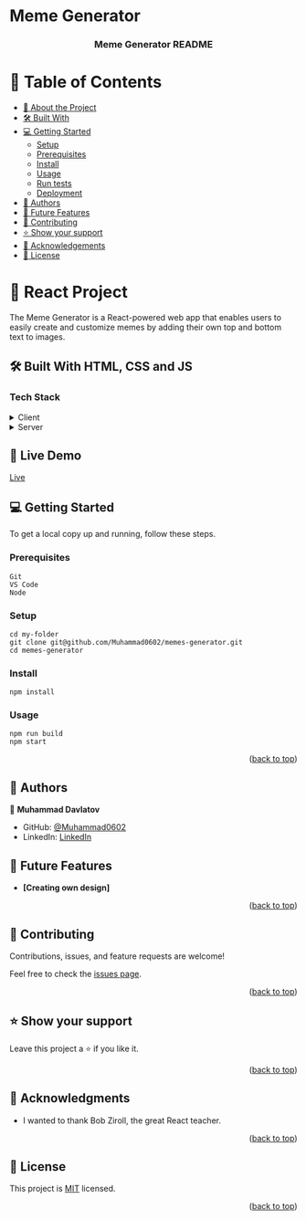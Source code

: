 # Meme Generator

<a name="readme-top"></a>

<div align="center">

  <h3><b> Meme Generator README</b></h3>

</div>

# 📗 Table of Contents

- [📖 About the Project](#about-project)
- [🛠 Built With](#built-with)
- [💻 Getting Started](#getting-started)
  - [Setup](#setup)
  - [Prerequisites](#prerequisites)
  - [Install](#install)
  - [Usage](#usage)
  - [Run tests](#run-tests)
  - [Deployment](#triangular_flag_on_post-deployment)
- [👥 Authors](#authors)
- [🔭 Future Features](#future-features)
- [🤝 Contributing](#contributing)
- [⭐️ Show your support](#support)
- [🙏 Acknowledgements](#acknowledgements)
- [📝 License](#license)

# 📖 React Project <a name="about-project"></a>

The Meme Generator is a React-powered web app that enables users to easily create and customize memes by adding their own top and bottom text to images.

## 🛠 Built With HTML, CSS and JS <a name="built-with"></a>

### Tech Stack <a name="tech-stack"></a>

<details>
  <summary>Client</summary>
  <ul>
    <li><a href="https://code.visualstudio.com/">Visual Studio Code</a></li>
  </ul>
</details>

<details>
  <summary>Server</summary>
  <ul>
    <li><a href="https://github.com/">GitHub</a></li>
  </ul>
</details>

## 🚀 Live Demo <a name="live-demo"></a>

<a href="https://the-best-book-on-earth.onrender.com/">Live</a>

## 💻 Getting Started <a name="getting-started"></a>

To get a local copy up and running, follow these steps.

### Prerequisites

```
Git
VS Code
Node
```

### Setup

```
cd my-folder
git clone git@github.com/Muhammad0602/memes-generator.git
cd memes-generator
```

### Install

```
npm install
```

### Usage

```
npm run build
npm start
```


<p align="right">(<a href="#readme-top">back to top</a>)</p>

## 👥 Authors <a name="authors"></a>

👤 **Muhammad Davlatov**

- GitHub: [@Muhammad0602](https://github.com/Muhammad0602)
- LinkedIn: [LinkedIn](https://www.linkedin.com/in/muhammad-davlatov-6a8536254/)

## 🔭 Future Features <a name="future-features"></a>

- **[Creating own design]**

<p align="right">(<a href="#readme-top">back to top</a>)</p>

## 🤝 Contributing <a name="contributing"></a>

Contributions, issues, and feature requests are welcome!

Feel free to check the [issues page](https://github.com/Muhammad0602/best-book/issues).

<p align="right">(<a href="#readme-top">back to top</a>)</p>

## ⭐️ Show your support <a name="support"></a>

Leave this project a ⭐️ if you like it.

<p align="right">(<a href="#readme-top">back to top</a>)</p>

## 🙏 Acknowledgments <a name="acknowledgements"></a>

- I wanted to thank Bob Ziroll, the great React teacher.

<p align="right">(<a href="#readme-top">back to top</a>)</p>

## 📝 License <a name="license"></a>

This project is [MIT](LICENSE) licensed.

<p align="right">(<a href="#readme-top">back to top</a>)</p>
